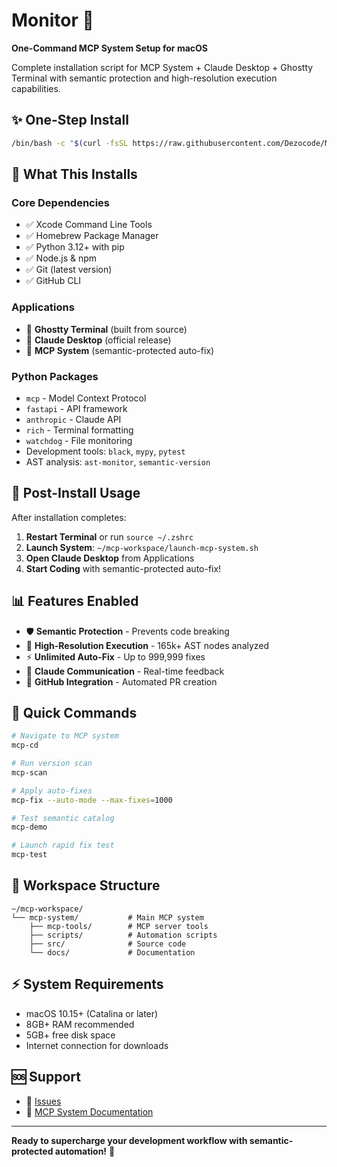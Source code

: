 # Monitor 🚀
**One-Command MCP System Setup for macOS**

Complete installation script for MCP System + Claude Desktop + Ghostty Terminal with semantic protection and high-resolution execution capabilities.

## ✨ **One-Step Install**

```bash
/bin/bash -c "$(curl -fsSL https://raw.githubusercontent.com/Dezocode/Monitor/main/install.sh)"
```

## 🎯 **What This Installs**

### **Core Dependencies**
- ✅ Xcode Command Line Tools
- ✅ Homebrew Package Manager  
- ✅ Python 3.12+ with pip
- ✅ Node.js & npm
- ✅ Git (latest version)
- ✅ GitHub CLI

### **Applications**
- 👻 **Ghostty Terminal** (built from source)
- 🤖 **Claude Desktop** (official release)
- 🔧 **MCP System** (semantic-protected auto-fix)

### **Python Packages**
- `mcp` - Model Context Protocol
- `fastapi` - API framework  
- `anthropic` - Claude API
- `rich` - Terminal formatting
- `watchdog` - File monitoring
- Development tools: `black`, `mypy`, `pytest`
- AST analysis: `ast-monitor`, `semantic-version`

## 🚀 **Post-Install Usage**

After installation completes:

1. **Restart Terminal** or run `source ~/.zshrc`
2. **Launch System**: `~/mcp-workspace/launch-mcp-system.sh`
3. **Open Claude Desktop** from Applications
4. **Start Coding** with semantic-protected auto-fix!

## 📊 **Features Enabled**

- 🛡️ **Semantic Protection** - Prevents code breaking
- 🔬 **High-Resolution Execution** - 165k+ AST nodes analyzed  
- ⚡ **Unlimited Auto-Fix** - Up to 999,999 fixes
- 💬 **Claude Communication** - Real-time feedback
- 🐙 **GitHub Integration** - Automated PR creation

## 🔧 **Quick Commands**

```bash
# Navigate to MCP system
mcp-cd

# Run version scan
mcp-scan

# Apply auto-fixes  
mcp-fix --auto-mode --max-fixes=1000

# Test semantic catalog
mcp-demo

# Launch rapid fix test
mcp-test
```

## 📂 **Workspace Structure**

```
~/mcp-workspace/
└── mcp-system/           # Main MCP system
    ├── mcp-tools/        # MCP server tools
    ├── scripts/          # Automation scripts  
    ├── src/              # Source code
    └── docs/             # Documentation
```

## ⚡ **System Requirements**

- macOS 10.15+ (Catalina or later)
- 8GB+ RAM recommended
- 5GB+ free disk space
- Internet connection for downloads

## 🆘 **Support**

- 🐛 [Issues](https://github.com/Dezocode/Monitor/issues)
- 📖 [MCP System Documentation](https://github.com/Dezocode/mcp-system)

---

**Ready to supercharge your development workflow with semantic-protected automation!** 🎉